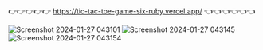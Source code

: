 👉👉👉👉👉    https://tic-tac-toe-game-six-ruby.vercel.app/   👈👈👈👈👈👈

![Screenshot 2024-01-27 043101](https://github.com/Adarshchauhan07/Tic-Tac-Toe-Game/assets/95171090/e34bb698-2ba7-4539-9f23-6e94e1eed883)
![Screenshot 2024-01-27 043145](https://github.com/Adarshchauhan07/Tic-Tac-Toe-Game/assets/95171090/35d42e03-8da5-4e17-9783-4230a4d565ff)
![Screenshot 2024-01-27 043154](https://github.com/Adarshchauhan07/Tic-Tac-Toe-Game/assets/95171090/2ad68e69-5ae0-4d88-ae91-e7491ee40b4e)
